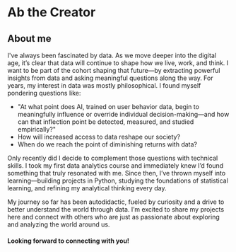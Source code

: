 # Ab the Creator

## About me

I've always been fascinated by data. As we move deeper into the digital age, it’s clear that data will continue to shape how we live, work, and think. I want to be part of the cohort shaping that future—by extracting powerful insights from data and asking meaningful questions along the way.
For years, my interest in data was mostly philosophical. I found myself pondering questions like:
* "At what point does AI, trained on user behavior data, begin to meaningfully influence or override individual decision-making—and how can that inflection point be detected, measured, and studied empirically?"
* How will increased access to data reshape our society?
* When do we reach the point of diminishing returns with data?

Only recently did I decide to complement those questions with technical skills. I took my first data analytics course and immediately knew I’d found something that truly resonated with me. Since then, I’ve thrown myself into learning—building projects in Python, studying the foundations of statistical learning, and refining my analytical thinking every day.

My journey so far has been autodidactic, fueled by curiosity and a drive to better understand the world through data. I’m excited to share my projects here and connect with others who are just as passionate about exploring and analyzing the world around us.

#### Looking forward to connecting with you!

